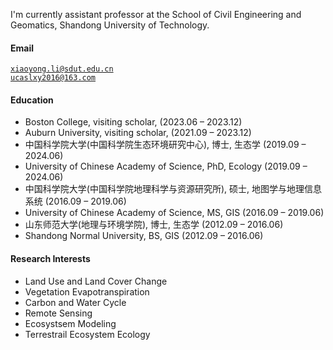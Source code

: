 


I'm currently assistant professor at the School of Civil Engineering and Geomatics, Shandong University of Technology.

#### Email  
<code>xiaoyong.li@sdut.edu.cn</code>  
<code>ucaslxy2016@163.com</code>

#### Education  
* Boston College, visiting scholar, (2023.06 – 2023.12)
* Auburn University, visiting scholar, (2021.09 – 2023.12)
* 中国科学院大学(中国科学院生态环境研究中心), 博士, 生态学 (2019.09 – 2024.06)
* University of Chinese Academy of Science, PhD, Ecology (2019.09 – 2024.06)
* 中国科学院大学(中国科学院地理科学与资源研究所), 硕士, 地图学与地理信息系统 (2016.09 – 2019.06)
* University of Chinese Academy of Science, MS, GIS (2016.09 – 2019.06)
* 山东师范大学(地理与环境学院), 博士, 生态学 (2012.09 – 2016.06)
* Shandong Normal University, BS, GIS (2012.09 – 2016.06)


#### Research Interests
* Land Use and Land Cover Change
* Vegetation Evapotranspiration
* Carbon and Water Cycle
* Remote Sensing
* Ecosystsem Modeling
* Terrestrail Ecosystem Ecology
